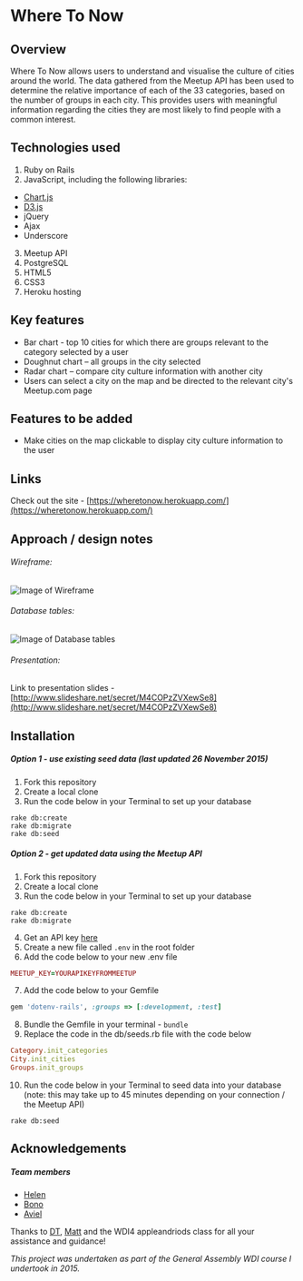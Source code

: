 # Where To Now

## Overview

Where To Now allows users to understand and visualise the culture of cities around the world. The data gathered from the Meetup API has been used to determine the relative importance of each of the 33 categories, based on the number of groups in each city. This provides users with meaningful information regarding the cities they are most likely to find people with a common interest.

## Technologies used

1. Ruby on Rails
2. JavaScript, including the following libraries:
  - [Chart.js](http://www.chartjs.org/)
  - [D3.js](http://d3js.org/)
  - jQuery
  - Ajax
  - Underscore
3. Meetup API
4. PostgreSQL
5. HTML5
6. CSS3
7. Heroku hosting

## Key features

- Bar chart - top 10 cities for which there are groups relevant to the category selected by a user
- Doughnut chart – all groups in the city selected
- Radar chart – compare city culture information with another city
- Users can select a city on the map and be directed to the relevant city's Meetup.com page

## Features to be added

- Make cities on the map clickable to display city culture information to the user

## Links

Check out the site - [https://wheretonow.herokuapp.com/](https://wheretonow.herokuapp.com/)

## Approach / design notes

###### Wireframe:

![Image of Wireframe](https://files.slack.com/files-pri/T0351JZQ0-F0FBLJN8K/pasted_image_at_2015_11_27_01_06_am.png?pub_secret=367ac51341)

###### Database tables:

![Image of Database tables](https://files.slack.com/files-pri/T0351JZQ0-F0FBP0RHU/where_to.png?pub_secret=09a6c11088)

###### Presentation:

Link to presentation slides - [http://www.slideshare.net/secret/M4COPzZVXewSe8](http://www.slideshare.net/secret/M4COPzZVXewSe8)

## Installation

##### Option 1 - use existing seed data (last updated 26 November 2015)

1. Fork this repository
2. Create a local clone
3. Run the code below in your Terminal to set up your database

  ```
  rake db:create
  rake db:migrate
  rake db:seed
  ```

##### Option 2 - get updated data using the Meetup API

1. Fork this repository
2. Create a local clone
3. Run the code below in your Terminal to set up your database

  ```
  rake db:create
  rake db:migrate
  ```

4. Get an API key [here](https://secure.meetup.com/meetup_api/key/)
5. Create a new file called `.env` in the root folder
6. Add the code below to your new .env file

  ```ruby
  MEETUP_KEY=YOURAPIKEYFROMMEETUP
  ```

7. Add the code below to your Gemfile

  ```ruby
  gem 'dotenv-rails', :groups => [:development, :test]
  ```

8. Bundle the Gemfile in your terminal - `bundle`
9. Replace the code in the db/seeds.rb file with the code below

  ```ruby
  Category.init_categories
  City.init_cities
  Groups.init_groups
  ```

10. Run the code below in your Terminal to seed data into your database (note: this may take up to 45 minutes depending on your connection / the Meetup API)

  ```
  rake db:seed
  ```

## Acknowledgements

##### Team members

- [Helen](https://github.com/hhabakuk)
- [Bono](https://github.com/bonogit)
- [Aviel](https://github.com/avielgoh)

Thanks to [DT](https://github.com/epoch), [Matt](https://github.com/mattswann) and the WDI4 appleandriods class for all your assistance and guidance!

*This project was undertaken as part of the General Assembly WDI course I undertook in 2015.*
